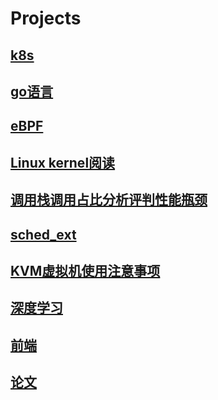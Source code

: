 # Projects

## [k8s](./k8s/index.md)

## [go语言](./go/index.md)

## [eBPF](./eBPF/index.md)

## [Linux kernel阅读](./kernel/index.md)

## [调用栈调用占比分析评判性能瓶颈](./caller_and_callee/index.md)

## [sched_ext](./sched_ext/index.md)

## [KVM虚拟机使用注意事项](./KVM/index.md)

## [深度学习](./deep_learning/index.md)

## [前端](./frontend/index.md)

## [论文](./thesis/index.md)
